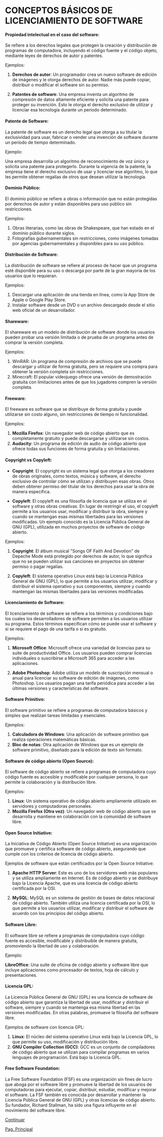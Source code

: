 # CONCEPTOS BÁSICOS DE LICENCIAMIENTO DE SOFTWARE

#### Propiedad intelectual en el caso del software: 

Se refiere a los derechos legales que protegen la creación y distribución de programas de computadora, incluyendo el código fuente y el código objeto, mediante leyes de derechos de autor y patentes.

Ejemplos:

1. **Derechos de autor**: Un programador crea un nuevo software de edición de imágenes y le otorga derechos de autor. Nadie más puede copiar, distribuir o modificar el software sin su permiso.

2. **Patentes de software**: Una empresa inventa un algoritmo de compresión de datos altamente eficiente y solicita una patente para proteger su invención. Esto le otorga el derecho exclusivo de utilizar y licenciar esa tecnología durante un período determinado.


#### Patente de Software:

La patente de software es un derecho legal que otorga a su titular la exclusividad para usar, fabricar o vender una invención de software durante un período de tiempo determinado.

Ejemplo: 

Una empresa desarrolla un algoritmo de reconocimiento de voz único y solicita una patente para protegerlo. Durante la vigencia de la patente, la empresa tiene el derecho exclusivo de usar y licenciar ese algoritmo, lo que les permite obtener regalías de otros que desean utilizar la tecnología.


#### Dominio Público:

El dominio público se refiere a obras o información que no están protegidas por derechos de autor y están disponibles para uso público sin restricciones.

Ejemplos:

1. Obras literarias, como las obras de Shakespeare, que han estado en el dominio público durante siglos.
2. Fotografías gubernamentales sin restricciones, como imágenes tomadas por agencias gubernamentales y disponibles para su uso público.


#### Distribución de Software:

La distribución de software se refiere al proceso de hacer que un programa esté disponible para su uso o descarga por parte de la gran mayoría de los usuarios que lo requieran.

Ejemplos:

1. Descargar una aplicación de una tienda en línea, como la App Store de Apple o Google Play Store.
2. Instalar software desde un DVD o un archivo descargado desde el sitio web oficial de un desarrollador.


#### Shareware: 

El shareware es un modelo de distribución de software donde los usuarios pueden probar una versión limitada o de prueba de un programa antes de comprar la versión completa.

Ejemplos:

1. WinRAR: Un programa de compresión de archivos que se puede descargar y utilizar de forma gratuita, pero se requiere una compra para obtener la versión completa sin restricciones.
2. Minecraft: El popular videojuego ofrece una versión de demostración gratuita con limitaciones antes de que los jugadores compren la versión completa.


#### Freeware:

El freeware es software que se distribuye de forma gratuita y puede utilizarse sin costo alguno, sin restricciones de tiempo ni funcionalidad.

Ejemplos:
1. **Mozilla Firefox**: Un navegador web de código abierto que es completamente gratuito y puede descargarse y utilizarse sin costos.
2. **Audacity**: Un programa de edición de audio de código abierto que ofrece todas sus funciones de forma gratuita y sin limitaciones.


#### Copyright vs Copyleft:

- **Copyright**: El copyright es un sistema legal que otorga a los creadores de obras originales, como textos, música y software, el derecho exclusivo de controlar cómo se utilizan y distribuyen esas obras. Otros deben obtener permiso del titular de los derechos para usar la obra de manera específica.

- **Copyleft**: El copyleft es una filosofía de licencia que se utiliza en el software y otras obras creativas. En lugar de restringir el uso, el copyleft permite a los usuarios usar, modificar y distribuir la obra, siempre y cuando se mantengan esas mismas libertades para las versiones modificadas. Un ejemplo conocido es la Licencia Pública General de GNU (GPL), utilizada en muchos proyectos de software de código abierto.

Ejemplos:

1. **Copyright**: El álbum musical "Songs OF Faith And Devotion" de Depeche Mode está protegido por derechos de autor, lo que significa que no se pueden utilizar sus canciones en proyectos sin obtener permiso o pagar regalías.

2. **Copyleft**: El sistema operativo Linux está bajo la Licencia Pública General de GNU (GPL), lo que permite a los usuarios utilizar, modificar y distribuir el sistema operativo y sus componentes, siempre y cuando mantengan las mismas libertades para las versiones modificadas.


#### Licenciamiento de Software:

El licenciamiento de software se refiere a los términos y condiciones bajo los cuales los desarrolladores de software permiten a los usuarios utilizar su programa. Estos términos especifican cómo se puede usar el software y si se requiere el pago de una tarifa o si es gratuito.

Ejemplos:
1. **Microsoft Office**: Microsoft ofrece una variedad de licencias para su suite de productividad Office. Los usuarios pueden comprar licencias individuales o suscribirse a Microsoft 365 para acceder a las aplicaciones.

2. **Adobe Photoshop**: Adobe utiliza un modelo de suscripción mensual o anual para licenciar su software de edición de imágenes, como Photoshop. Los usuarios pagan una tarifa periódica para acceder a las últimas versiones y características del software.


#### Software Primitivo:

El software primitivo se refiere a programas de computadora básicos y simples que realizan tareas limitadas y esenciales.

Ejemplos:

1. **Calculadora de Windows**: Una aplicación de software primitivo que realiza operaciones matemáticas básicas.
2. **Bloc de notas**: Otra aplicación de Windows que es un ejemplo de software primitivo, diseñado para la edición de texto sin formato.


#### Software de código abierto (Open Source):

El software de código abierto se refiere a programas de computadora cuyo código fuente es accesible y modificable por cualquier persona, lo que permite la colaboración y la distribución libre.

Ejemplos:

1. **Linux**: Un sistema operativo de código abierto ampliamente utilizado en servidores y computadoras personales.
2. **Mozilla Firefox (Otra vez)**: Un navegador web de código abierto que se desarrolla y mantiene en colaboración con la comunidad de software libre.


#### Open Source Initiative:

La Iniciativa de Código Abierto (Open Source Initiative) es una organización que promueve y certifica software de código abierto, asegurando que cumple con los criterios de licencia de código abierto.

Ejemplos de software que están certificados por la Open Source Initiative:

1. **Apache HTTP Server**: Este es uno de los servidores web más populares y se utiliza ampliamente en Internet. Es de código abierto y se distribuye bajo la Licencia Apache, que es una licencia de código abierto certificada por la OSI.

2. **MySQL**: MySQL es un sistema de gestión de bases de datos relacional de código abierto. También utiliza una licencia certificada por la OSI, lo que permite a los usuarios utilizar, modificar y distribuir el software de acuerdo con los principios del código abierto.


#### Software Libre:

El software libre se refiere a programas de computadora cuyo código fuente es accesible, modificable y distribuible de manera gratuita, promoviendo la libertad de uso y colaboración.

Ejemplo:

**LibreOffice**: Una suite de oficina de código abierto y software libre que incluye aplicaciones como procesador de textos, hoja de cálculo y presentaciones.


#### Licencia GPL:

La Licencia Pública General de GNU (GPL) es una licencia de software de código abierto que garantiza la libertad de usar, modificar y distribuir el software, siempre y cuando se mantenga esa misma libertad en las versiones modificadas. En otras palabras, promueve la filosofía del software libre.

Ejemplos de software con licencia GPL:
1. **Linux**: El núcleo del sistema operativo Linux está bajo la Licencia GPL, lo que permite su uso, modificación y distribución libre.
2. **GNU Compiler Collection (GCC)**: GCC es un conjunto de compiladores de código abierto que se utilizan para compilar programas en varios lenguajes de programación. Está bajo la Licencia GPL.


#### Free Software Foundation:

La Free Software Foundation (FSF) es una organización sin fines de lucro que aboga por el software libre y promueve la libertad de los usuarios de computadoras para ejecutar, copiar, distribuir, estudiar, modificar y mejorar el software. La FSF también es conocida por desarrollar y mantener la Licencia Pública General de GNU (GPL) y otras licencias de código abierto. Su fundador, Richard Stallman, ha sido una figura influyente en el movimiento del software libre.


[Continuar](Tarea3-2.md)

[Pag. Principal](README.md)
